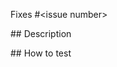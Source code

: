 <!--
  Thanks for making a pull request! 
  
  Before submitting, please read our contributing guidelines:
  https://github.com/unmock/freddo#contributing

  Have any questions? 
  Feel free to ask in this PR and one of our maintainers will be happy to help 🙌
-->

Fixes #<issue number>

## Description

<!-- Write a brief description of the changes introduced by this PR -->

## How to test 

<!-- What steps can we take to test that your code is working properly -->
